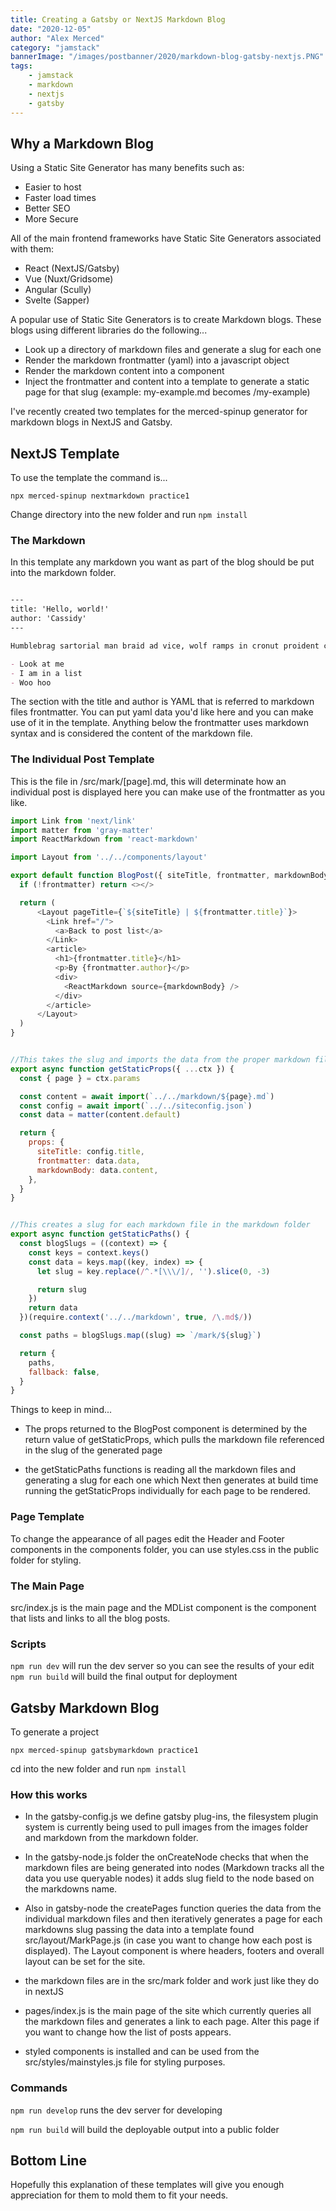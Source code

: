 ```yaml
---
title: Creating a Gatsby or NextJS Markdown Blog
date: "2020-12-05"
author: "Alex Merced"
category: "jamstack"
bannerImage: "/images/postbanner/2020/markdown-blog-gatsby-nextjs.PNG"
tags:
    - jamstack
    - markdown
    - nextjs
    - gatsby
---
```


## Why a Markdown Blog

Using a Static Site Generator has many benefits such as:

- Easier to host
- Faster load times
- Better SEO
- More Secure

All of the main frontend frameworks have Static Site Generators associated with them:

- React (NextJS/Gatsby)
- Vue (Nuxt/Gridsome)
- Angular (Scully)
- Svelte (Sapper)

A popular use of Static Site Generators is to create Markdown blogs. These blogs using different libraries do the following...

- Look up a directory of markdown files and generate a slug for each one
- Render the markdown frontmatter (yaml) into a javascript object
- Render the markdown content into a component
- Inject the frontmatter and content into a template to generate a static page for that slug (example: my-example.md becomes /my-example)

I've recently created two templates for the merced-spinup generator for markdown blogs in NextJS and Gatsby.

## NextJS Template

To use the template the command is...

`npx merced-spinup nextmarkdown practice1`

Change directory into the new folder and run `npm install`

### The Markdown

In this template any markdown you want as part of the blog should be put into the markdown folder.

```markdown

---
title: 'Hello, world!'
author: 'Cassidy'
---

Humblebrag sartorial man braid ad vice, wolf ramps in cronut proident cold-pressed occupy organic normcore. Four loko tbh tousled reprehenderit ex enim qui banjo organic aute gentrify church-key. Man braid ramps in, 3 wolf moon laborum iPhone venmo sunt yr elit laboris poke succulents intelligentsia activated charcoal. Gentrify messenger bag hot chicken brooklyn. Seitan four loko art party, ut 8-bit live-edge heirloom. Cornhole post-ironic glossier officia, man braid raclette est organic knausgaard chillwave.

- Look at me
- I am in a list
- Woo hoo

```

The section with the title and author is YAML that is referred to markdown files frontmatter. You can put yaml data you'd like here and you can make use of it in the template. Anything below the frontmatter uses markdown syntax and is considered the content of the markdown file.

### The Individual Post Template

This is the file in /src/mark/[page].md, this will determinate how an individual post is displayed here you can make use of the frontmatter as you like.

```js
import Link from 'next/link'
import matter from 'gray-matter'
import ReactMarkdown from 'react-markdown'

import Layout from '../../components/layout'

export default function BlogPost({ siteTitle, frontmatter, markdownBody }) {
  if (!frontmatter) return <></>

  return (
      <Layout pageTitle={`${siteTitle} | ${frontmatter.title}`}>
        <Link href="/">
          <a>Back to post list</a>
        </Link>
        <article>
          <h1>{frontmatter.title}</h1>
          <p>By {frontmatter.author}</p>
          <div>
            <ReactMarkdown source={markdownBody} />
          </div>
        </article>
      </Layout>
  )
}


//This takes the slug and imports the data from the proper markdown file
export async function getStaticProps({ ...ctx }) {
  const { page } = ctx.params

  const content = await import(`../../markdown/${page}.md`)
  const config = await import(`../../siteconfig.json`)
  const data = matter(content.default)

  return {
    props: {
      siteTitle: config.title,
      frontmatter: data.data,
      markdownBody: data.content,
    },
  }
}


//This creates a slug for each markdown file in the markdown folder
export async function getStaticPaths() {
  const blogSlugs = ((context) => {
    const keys = context.keys()
    const data = keys.map((key, index) => {
      let slug = key.replace(/^.*[\\\/]/, '').slice(0, -3)

      return slug
    })
    return data
  })(require.context('../../markdown', true, /\.md$/))

  const paths = blogSlugs.map((slug) => `/mark/${slug}`)

  return {
    paths,
    fallback: false,
  }
}
```

Things to keep in mind...

- The props returned to the BlogPost component is determined by the return value of getStaticProps, which pulls the markdown file referenced in the slug of the generated page

- the getStaticPaths functions is reading all the markdown files and generating a slug for each one which Next then generates at build time running the getStaticProps individually for each page to be rendered.

### Page Template

To change the appearance of all pages edit the Header and Footer components in the components folder, you can use styles.css in the public folder for styling.

### The Main Page

src/index.js is the main page and the MDList component is the component that lists and links to all the blog posts.

### Scripts

`npm run dev` will run the dev server so you can see the results of your edit
`npm run build` will build the final output for deployment

## Gatsby Markdown Blog

To generate a project

`npx merced-spinup gatsbymarkdown practice1`

cd into the new folder and run `npm install`

### How this works

- In the gatsby-config.js we define gatsby plug-ins, the filesystem plugin system is currently being used to pull images from the images folder and markdown from the markdown folder.

- In the gatsby-node.js folder the onCreateNode checks that when the markdown files are being generated into nodes (Markdown tracks all the data you use queryable nodes) it adds slug field to the node based on the markdowns name.

- Also in gatsby-node the createPages function queries the data from the individual markdown files and then iteratively generates a page for each markdowns slug passing the data into a template found src/layout/MarkPage.js (in case you want to change how each post is displayed). The Layout component is where headers, footers and overall layout can be set for the site.

- the markdown files are in the src/mark folder and work just like they do in nextJS

- pages/index.js is the main page of the site which currently queries all the markdown files and generates a link to each page. Alter this page if you want to change how the list of posts appears.

- styled components is installed and can be used from the src/styles/mainstyles.js file for styling purposes.

### Commands

`npm run develop` runs the dev server for developing

`npm run build` will build the deployable output into a public folder

## Bottom Line

Hopefully this explanation of these templates will give you enough appreciation for them to mold them to fit your needs.